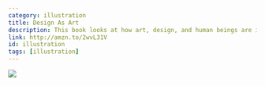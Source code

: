 ```yaml
---
category: illustration
title: Design As Art
description: This book looks at how art, design, and human beings are intertwined. You'll see a lot of references from many areas of design and illustration and their applications in the real world.
link: http://amzn.to/2wvL31V
id: illustration
tags: [illustration]
---
```

<a target="_blank"  href="https://www.amazon.com/gp/product/0141035811/ref=as_li_tl?ie=UTF8&camp=1789&creative=9325&creativeASIN=0141035811&linkCode=as2&tag=compassofdesi-20&linkId=c55064ed62254e4ca43d1dd80f43b59d"><img border="0" src="//ws-na.amazon-adsystem.com/widgets/q?_encoding=UTF8&MarketPlace=US&ASIN=0141035811&ServiceVersion=20070822&ID=AsinImage&WS=1&Format=_SL250_&tag=compassofdesi-20" ></a><img src="//ir-na.amazon-adsystem.com/e/ir?t=compassofdesi-20&l=am2&o=1&a=0141035811" width="1" height="1" border="0" alt="" style="border:none !important; margin:0px !important;" />
